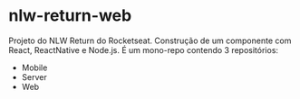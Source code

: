 # nlw-return-web
Projeto do NLW Return do Rocketseat. Construção de um componente com React, ReactNative e Node.js. É um mono-repo contendo 3 repositórios:
- Mobile
- Server
- Web

